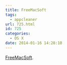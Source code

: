 ```yaml
---
title: FreeMacSoft
tags:
  - appcleaner
url: 725.html
id: 725
categories:
  - OS X
date: 2014-01-16 14:28:18
---
```


[FreeMacSoft](http://www.freemacsoft.net/appcleaner/).